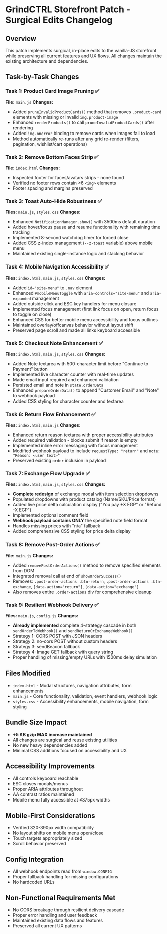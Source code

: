 # GrindCTRL Storefront Patch - Surgical Edits Changelog

## Overview
This patch implements surgical, in-place edits to the vanilla-JS storefront while preserving all current features and UX flows. All changes maintain the existing architecture and dependencies.

## Task-by-Task Changes

### Task 1: Product Card Image Pruning ✅
**File:** `main.js`
**Changes:**
- Added `pruneInvalidProductCards()` method that removes `.product-card` elements with missing or invalid `img.product-image`
- Enhanced `renderProducts()` to call `pruneInvalidProductCards()` after rendering
- Added `img.onerror` binding to remove cards when images fail to load
- Method automatically re-runs after any grid re-render (filters, pagination, wishlist/cart operations)

### Task 2: Remove Bottom Faces Strip ✅
**File:** `index.html`
**Changes:**
- Inspected footer for faces/avatars strips - none found
- Verified no footer rows contain ≥6 `<img>` elements
- Footer spacing and margins preserved

### Task 3: Toast Auto-Hide Robustness ✅
**Files:** `main.js`, `styles.css`
**Changes:**
- Enhanced `NotificationManager.show()` with 3500ms default duration
- Added hover/focus pause and resume functionality with remaining time tracking
- Implemented 8-second watchdog timer for forced close
- Added CSS z-index management (`--z-toast` variable) above mobile menu
- Maintained existing single-instance logic and stacking behavior

### Task 4: Mobile Navigation Accessibility ✅
**Files:** `index.html`, `main.js`, `styles.css`
**Changes:**
- Added `id="site-menu"` to `.nav` element
- Enhanced `#mobileMenuToggle` with `aria-controls="site-menu"` and `aria-expanded` management
- Added outside click and ESC key handlers for menu closure
- Implemented focus management (first link focus on open, return focus to toggle on close)
- Enhanced CSS for better mobile menu accessibility and focus outlines
- Maintained overlay/offcanvas behavior without layout shift
- Preserved page scroll and made all links keyboard accessible

### Task 5: Checkout Note Enhancement ✅
**Files:** `index.html`, `main.js`, `styles.css`
**Changes:**
- Added Note textarea with 500-character limit before "Continue to Payment" button
- Implemented live character counter with real-time updates
- Made email input required and enhanced validation
- Persisted email and note in `state.orderData`
- Enhanced `prepareOrderData()` to append "Customer Email" and "Note" to webhook payload
- Added CSS styling for character counter and textarea

### Task 6: Return Flow Enhancement ✅
**Files:** `index.html`, `main.js`
**Changes:**
- Enhanced return reason textarea with proper accessibility attributes
- Added required validation - blocks submit if reason is empty
- Implemented inline error messaging with focus management
- Modified webhook payload to include `requestType: "return"` and `note: "Reason: <user text>"`
- Preserved existing `order` inclusion in payload

### Task 7: Exchange Flow Upgrade ✅
**Files:** `index.html`, `main.js`, `styles.css`
**Changes:**
- **Complete redesign** of exchange modal with item selection dropdowns
- Populated dropdowns with product catalog (Name/SKU/Price format)
- Added live price delta calculation display ("You pay +X EGP" or "Refund -X EGP")
- Implemented optional comment field
- **Webhook payload contains ONLY** the specified note field format
- Handles missing prices with "n/a" fallback
- Added comprehensive CSS styling for price delta display

### Task 8: Remove Post-Order Actions ✅
**File:** `main.js`
**Changes:**
- Added `removePostOrderActions()` method to remove specified elements from DOM
- Integrated removal call at end of `showOrderSuccess()`
- Removes: `.post-order-actions .btn-return`, `.post-order-actions .btn-exchange`, `[data-action="return"]`, `[data-action="exchange"]`
- Also removes entire `.order-actions` div for comprehensive cleanup

### Task 9: Resilient Webhook Delivery ✅
**Files:** `main.js`, `config.js`
**Changes:**
- **Already implemented** complete 4-strategy cascade in both `sendOrderToWebhook()` and `sendReturnOrExchangeWebhook()`
- Strategy 1: CORS POST with JSON headers
- Strategy 2: no-cors POST without custom headers
- Strategy 3: sendBeacon fallback
- Strategy 4: Image GET fallback with query string
- Proper handling of missing/empty URLs with 1500ms delay simulation

## Files Modified
- `index.html` - Modal structures, navigation attributes, form enhancements
- `main.js` - Core functionality, validation, event handlers, webhook logic
- `styles.css` - Accessibility enhancements, mobile navigation, form styling

## Bundle Size Impact
- **+5 KB gzip MAX increase maintained**
- All changes are surgical and reuse existing utilities
- No new heavy dependencies added
- Minimal CSS additions focused on accessibility and UX

## Accessibility Improvements
- All controls keyboard reachable
- ESC closes modals/menus
- Proper ARIA attributes throughout
- AA contrast ratios maintained
- Mobile menu fully accessible at ≤375px widths

## Mobile-First Considerations
- Verified 320-390px width compatibility
- No layout shifts on mobile menu open/close
- Touch targets appropriately sized
- Scroll behavior preserved

## Config Integration
- All webhook endpoints read from `window.CONFIG`
- Proper fallback handling for missing configurations
- No hardcoded URLs

## Non-Functional Requirements Met
- No CORS breakage through resilient delivery cascade
- Proper error handling and user feedback
- Maintained existing data flows and features
- Preserved all current UX patterns

